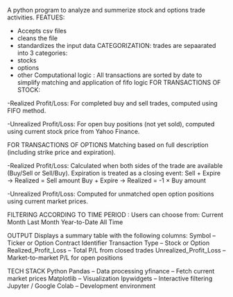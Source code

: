 A python program to analyze and summerize stock and options trade activities.
FEATUES:
- Accepts csv files
- cleans the file
- standardizes the input data
CATEGORIZATION:
trades are sepaarated into 3 categories:
- stocks
- options
- other
Computational logic :
All transactions are sorted by date to simplify matching and application of fifo logic
FOR TRANSACTIONS OF STOCK:

-Realized Profit/Loss:
For completed buy and sell trades, computed using FIFO method.

-Unrealized Profit/Loss:
For open buy positions (not yet sold), computed using current stock price from Yahoo Finance.

FOR TRANSACTIONS OF OPTIONS
Matching based on full description (including strike price and expiration).

-Realized Profit/Loss:
Calculated when both sides of the trade are available (Buy/Sell or Sell/Buy).
Expiration is treated as a closing event:
Sell + Expire → Realized = Sell amount
Buy + Expire → Realized = -1 × Buy amount

-Unrealized Profit/Loss:
Computed for unmatched open option positions using current market prices.

FILTERING ACCORDING TO TIME PERIOD :
Users can choose from:
Current Month
Last Month
Year-to-Date
All Time

OUTPUT
Displays a summary table with the following columns:
Symbol – Ticker or Option Contract Identifier
Transaction Type – Stock or Option
Realized_Profit_Loss – Total P/L from closed trades
Unrealized_Profit_Loss – Market-to-market P/L for open positions

TECH STACK
Python
Pandas – Data processing
yfinance – Fetch current market prices
Matplotlib – Visualization
Ipywidgets – Interactive filtering
Jupyter / Google Colab – Development environment
